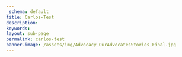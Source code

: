 ```yaml
---
_schema: default
title: Carlos-Test
description:
keywords:
layout: sub-page
permalink: carlos-test
banner-image: /assets/img/Advocacy_OurAdvocatesStories_Final.jpg
---
```

